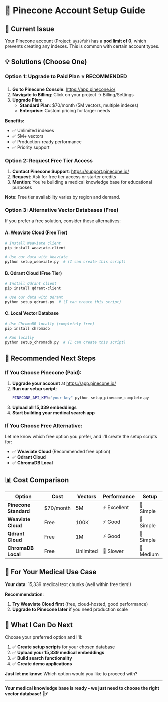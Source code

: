 # 🔧 Pinecone Account Setup Guide

## 🚨 Current Issue

Your Pinecone account (Project: `uys8fsh`) has a **pod limit of 0**, which prevents creating any indexes. This is common with certain account types.

## 💡 Solutions (Choose One)

### Option 1: Upgrade to Paid Plan ⭐ **RECOMMENDED**

1. **Go to Pinecone Console**: https://app.pinecone.io/
2. **Navigate to Billing**: Click on your project → Billing/Settings
3. **Upgrade Plan**: 
   - **Standard Plan**: $70/month (5M vectors, multiple indexes)
   - **Enterprise**: Custom pricing for larger needs

**Benefits:**
- ✅ Unlimited indexes
- ✅ 5M+ vectors
- ✅ Production-ready performance
- ✅ Priority support

### Option 2: Request Free Tier Access

1. **Contact Pinecone Support**: https://support.pinecone.io/
2. **Request**: Ask for free tier access or starter credits
3. **Mention**: You're building a medical knowledge base for educational purposes

**Note**: Free tier availability varies by region and demand.

### Option 3: Alternative Vector Databases (Free)

If you prefer a free solution, consider these alternatives:

#### A. **Weaviate Cloud** (Free Tier)
```bash
# Install Weaviate client
pip install weaviate-client

# Use our data with Weaviate
python setup_weaviate.py  # (I can create this script)
```

#### B. **Qdrant Cloud** (Free Tier)
```bash
# Install Qdrant client  
pip install qdrant-client

# Use our data with Qdrant
python setup_qdrant.py  # (I can create this script)
```

#### C. **Local Vector Database**
```bash
# Use ChromaDB locally (completely free)
pip install chromadb

# Run locally
python setup_chromadb.py  # (I can create this script)
```

## 🎯 Recommended Next Steps

### If You Choose Pinecone (Paid):

1. **Upgrade your account** at https://app.pinecone.io/
2. **Run our setup script**:
   ```bash
   PINECONE_API_KEY="your-key" python setup_pinecone_complete.py
   ```
3. **Upload all 15,339 embeddings**
4. **Start building your medical search app**

### If You Choose Free Alternative:

Let me know which free option you prefer, and I'll create the setup scripts for:
- ✅ **Weaviate Cloud** (Recommended free option)
- ✅ **Qdrant Cloud** 
- ✅ **ChromaDB Local**

## 📊 Cost Comparison

| Option | Cost | Vectors | Performance | Setup |
|--------|------|---------|-------------|-------|
| **Pinecone Standard** | $70/month | 5M | ⚡ Excellent | 🎯 Simple |
| **Weaviate Cloud** | Free | 100K | ⚡ Good | 🎯 Simple |
| **Qdrant Cloud** | Free | 1M | ⚡ Good | 🎯 Simple |
| **ChromaDB Local** | Free | Unlimited | 🐌 Slower | 🔧 Medium |

## 🏥 For Your Medical Use Case

**Your data**: 15,339 medical text chunks (well within free tiers!)

**Recommendation**: 
1. **Try Weaviate Cloud first** (free, cloud-hosted, good performance)
2. **Upgrade to Pinecone later** if you need production scale

## 🚀 What I Can Do Next

Choose your preferred option and I'll:

1. ✅ **Create setup scripts** for your chosen database
2. ✅ **Upload your 15,339 medical embeddings**
3. ✅ **Build search functionality**
4. ✅ **Create demo applications**

**Just let me know**: Which option would you like to proceed with?

---

**Your medical knowledge base is ready - we just need to choose the right vector database! 🏥⚡**

